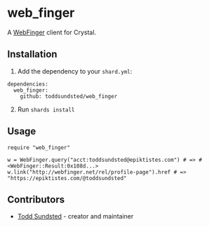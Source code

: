 # web_finger

A [WebFinger](https://tools.ietf.org/html/rfc7033) client for Crystal.

## Installation

1. Add the dependency to your `shard.yml`:

```
dependencies:
  web_finger:
    github: toddsundsted/web_finger
```

2. Run `shards install`

## Usage

```
require "web_finger"

w = WebFinger.query("acct:toddsundsted@epiktistes.com") # => #<WebFinger::Result:0x108d...>
w.link("http://webfinger.net/rel/profile-page").href # => "https://epiktistes.com/@toddsundsted"
```

## Contributors

- [Todd Sundsted](https://github.com/toddsundsted) - creator and maintainer
